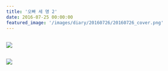 ```yaml
---
title: '오빠 세 명 2'
date: 2016-07-25 00:00:00
featured_image: '/images/diary/20160726/20160726_cover.png'
---
```



![]({{site.baseurl}}/images/diary/20160726/mongol_2_contents_1.png)
---

![]({{site.baseurl}}/images/diary/20160726/mongol_2_contents_2.png)
---
